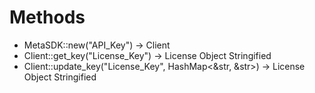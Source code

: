 # Methods
* MetaSDK::new("API_Key") -> Client
* Client::get_key("License_Key") -> License Object Stringified
* Client::update_key("License_Key", HashMap<&str, &str>) -> License Object Stringified
